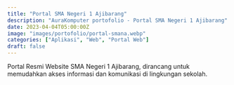 ```yaml
---
title: "Portal SMA Negeri 1 Ajibarang"
description: "AuraKomputer portofolio - Portal SMA Negeri 1 Ajibarang"
date: 2023-04-04T05:00:00Z
image: "images/portofolio/portal-smana.webp"
categories: ["Aplikasi", "Web", "Portal Web"]
draft: false
---
```


Portal Resmi Website SMA Negeri 1 Ajibarang, dirancang untuk memudahkan akses informasi dan komunikasi di lingkungan sekolah.
